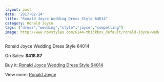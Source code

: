 ```yaml
---
layout: post
date: '2017-02-14'
title: "Ronald Joyce Wedding Dress Style 64014"
category: Ronald Joyce
tags: ["dress","wedding","style","joyce","compelling"]
image: http://www.novstyles.com/6144-thickbox_default/ronald-joyce-wedding-dress-style-64014.jpg
---
```

Ronald Joyce Wedding Dress Style 64014

On Sales: **$418.87**
<a href="https://www.novstyles.com/en/ronald-joyce/3975-ronald-joyce-wedding-dress-style-64014.html"><amp-img layout="responsive" width="600" height="600" src="//www.novstyles.com/6144-thickbox_default/ronald-joyce-wedding-dress-style-64014.jpg" alt="Ronald Joyce Wedding Dress Style 64014 0" /></a>

Buy it: [Ronald Joyce Wedding Dress Style 64014](https://www.novstyles.com/en/ronald-joyce/3975-ronald-joyce-wedding-dress-style-64014.html "Ronald Joyce Wedding Dress Style 64014")

View more: [Ronald Joyce](https://www.novstyles.com/en/21-ronald-joyce "Ronald Joyce")